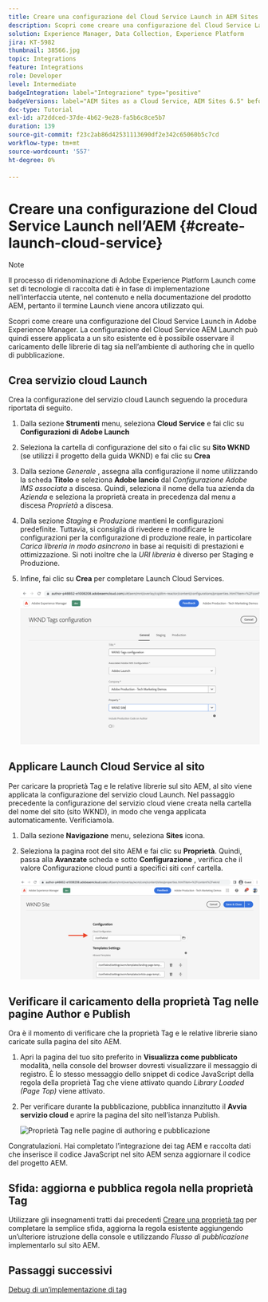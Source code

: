 ```yaml
---
title: Creare una configurazione del Cloud Service Launch in AEM Sites
description: Scopri come creare una configurazione del Cloud Service Launch nell’AEM. La configurazione del Cloud Service Launch può quindi essere applicata a un sito esistente ed è possibile osservare il caricamento delle librerie di tag sia nell’ambiente di authoring che in quello di pubblicazione.
solution: Experience Manager, Data Collection, Experience Platform
jira: KT-5982
thumbnail: 38566.jpg
topic: Integrations
feature: Integrations
role: Developer
level: Intermediate
badgeIntegration: label="Integrazione" type="positive"
badgeVersions: label="AEM Sites as a Cloud Service, AEM Sites 6.5" before-title="false"
doc-type: Tutorial
exl-id: a72ddced-37de-4b62-9e28-fa5b6c8ce5b7
duration: 139
source-git-commit: f23c2ab86d42531113690df2e342c65060b5c7cd
workflow-type: tm+mt
source-wordcount: '557'
ht-degree: 0%

---
```


# Creare una configurazione del Cloud Service Launch nell’AEM {#create-launch-cloud-service}

>[!NOTE]
>
>Il processo di ridenominazione di Adobe Experience Platform Launch come set di tecnologie di raccolta dati è in fase di implementazione nell’interfaccia utente, nel contenuto e nella documentazione del prodotto AEM, pertanto il termine Launch viene ancora utilizzato qui.

Scopri come creare una configurazione del Cloud Service Launch in Adobe Experience Manager. La configurazione del Cloud Service AEM Launch può quindi essere applicata a un sito esistente ed è possibile osservare il caricamento delle librerie di tag sia nell’ambiente di authoring che in quello di pubblicazione.

## Crea servizio cloud Launch

Crea la configurazione del servizio cloud Launch seguendo la procedura riportata di seguito.

1. Dalla sezione **Strumenti** menu, seleziona **Cloud Service** e fai clic su **Configurazioni di Adobe Launch**

1. Seleziona la cartella di configurazione del sito o fai clic su **Sito WKND** (se utilizzi il progetto della guida WKND) e fai clic su **Crea**

1. Dalla sezione _Generale_ , assegna alla configurazione il nome utilizzando la scheda **Titolo** e seleziona **Adobe lancio** dal _Configurazione Adobe IMS associata_ a discesa. Quindi, seleziona il nome della tua azienda da _Azienda_ e seleziona la proprietà creata in precedenza dal menu a discesa _Proprietà_ a discesa.

1. Dalla sezione _Staging_ e _Produzione_ mantieni le configurazioni predefinite. Tuttavia, si consiglia di rivedere e modificare le configurazioni per la configurazione di produzione reale, in particolare _Carica libreria in modo asincrono_ in base ai requisiti di prestazioni e ottimizzazione. Si noti inoltre che la _URI libreria_ è diverso per Staging e Produzione.

1. Infine, fai clic su **Crea** per completare Launch Cloud Services.

   ![Configurazione Cloud Service di avvio](assets/launch-cloud-services-config.png)

## Applicare Launch Cloud Service al sito

Per caricare la proprietà Tag e le relative librerie sul sito AEM, al sito viene applicata la configurazione del servizio cloud Launch. Nel passaggio precedente la configurazione del servizio cloud viene creata nella cartella del nome del sito (sito WKND), in modo che venga applicata automaticamente. Verificiamola.

1. Dalla sezione **Navigazione** menu, seleziona **Sites** icona.

1. Seleziona la pagina root del sito AEM e fai clic su **Proprietà**. Quindi, passa alla **Avanzate** scheda e sotto **Configurazione** , verifica che il valore Configurazione cloud punti a specifici siti `conf` cartella.

   ![Applica configurazione Cloud Service al sito](assets/apply-cloud-services-config-to-site.png)

## Verificare il caricamento della proprietà Tag nelle pagine Author e Publish

Ora è il momento di verificare che la proprietà Tag e le relative librerie siano caricate sulla pagina del sito AEM.

1. Apri la pagina del tuo sito preferito in **Visualizza come pubblicato** modalità, nella console del browser dovresti visualizzare il messaggio di registro. È lo stesso messaggio dello snippet di codice JavaScript della regola della proprietà Tag che viene attivato quando _Library Loaded (Page Top)_ viene attivato.

1. Per verificare durante la pubblicazione, pubblica innanzitutto il **Avvia servizio cloud** e aprire la pagina del sito nell’istanza Publish.

   ![Proprietà Tag nelle pagine di authoring e pubblicazione](assets/tag-property-on-author-publish-pages.png)

Congratulazioni. Hai completato l’integrazione dei tag AEM e raccolta dati che inserisce il codice JavaScript nel sito AEM senza aggiornare il codice del progetto AEM.

## Sfida: aggiorna e pubblica regola nella proprietà Tag

Utilizzare gli insegnamenti tratti dai precedenti [Creare una proprietà tag](./create-tag-property.md) per completare la semplice sfida, aggiorna la regola esistente aggiungendo un’ulteriore istruzione della console e utilizzando _Flusso di pubblicazione_ implementarlo sul sito AEM.

## Passaggi successivi

[Debug di un’implementazione di tag](debug-tags-implementation.md)
